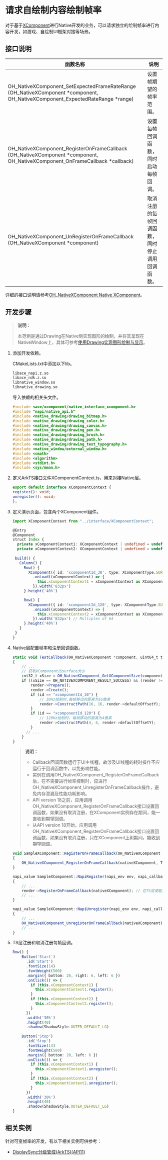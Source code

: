 # 请求自绘制内容绘制帧率
<!--Kit: ArkGraphics 2D-->
<!--Subsystem: Graphics-->
<!--Owner: @hudi33-->
<!--Designer: @hudi33-->
<!--Tester: @zhaoxiaoguang2-->
<!--Adviser: @ge-yafang-->

对于基于[XComponent](../ui/napi-xcomponent-guidelines.md)进行Native开发的业务，可以请求独立的绘制帧率进行内容开发，如游戏、自绘制UI框架对接等场景。

## 接口说明

| 函数名称  | 说明     |
|-----|--------|
| OH_NativeXComponent_SetExpectedFrameRateRange (OH_NativeXComponent *component, OH_NativeXComponent_ExpectedRateRange *range) |设置帧期望的帧率范围。 
| OH_NativeXComponent_RegisterOnFrameCallback (OH_NativeXComponent *component, OH_NativeXComponent_OnFrameCallback *callback) | 设置每帧回调函数，同时启动每帧回调。 |
| OH_NativeXComponent_UnRegisterOnFrameCallback (OH_NativeXComponent *component) | 取消注册的每帧回调函数，同时停止调用回调函数。 |

详细的接口说明请参考[OH_NativeXComponent Native XComponent](../reference/apis-arkui/capi-oh-nativexcomponent-native-xcomponent.md)。

## 开发步骤

   > **说明：**
   >
   > 本范例是通过Drawing在Native侧实现图形的绘制，并将其呈现在NativeWindow上，具体可参考[使用Drawing实现图形绘制与显示](graphic-drawing-overview.md)。

1. 添加开发依赖。

   CMakeLists.txt中添加以下lib。

   ```txt
   libace_napi.z.so
   libace_ndk.z.so
   libnative_window.so
   libnative_drawing.so
   ```

   导入依赖的相关头文件。

   ```c++
   #include <ace/xcomponent/native_interface_xcomponent.h>
   #include "napi/native_api.h"
   #include <native_drawing/drawing_bitmap.h>
   #include <native_drawing/drawing_color.h>
   #include <native_drawing/drawing_canvas.h>
   #include <native_drawing/drawing_pen.h>
   #include <native_drawing/drawing_brush.h>
   #include <native_drawing/drawing_path.h>
   #include <native_drawing/drawing_text_typography.h>
   #include <native_window/external_window.h>
   #include <cmath>
   #include <algorithm>
   #include <stdint.h>
   #include <sys/mman.h>
   ```

2. 定义ArkTS接口文件XComponentContext.ts，用来对接Native层。
   ```ts
   export default interface XComponentContext {
   register(): void;
   unregister(): void;
   };
   ```

3. 定义演示页面，包含两个XComponent组件。

   ```ts
   import XComponentContext from "../interface/XComponentContext";

   @Entry
   @Component
   struct Index {
     private xComponentContext1: XComponentContext | undefined = undefined;
     private xComponentContext2: XComponentContext | undefined = undefined;
     
    build() {
      Column() {
        Row() {
          XComponent({ id: 'xcomponentId_30', type: XComponentType.SURFACE, libraryname: 'entry' })
            .onLoad((xComponentContext) => {
              this.xComponentContext1 = xComponentContext as XComponentContext;
            }).width('832px')
        }.height('40%')

        Row() {
          XComponent({ id: 'xcomponentId_120', type: XComponentType.SURFACE, libraryname: 'entry' })
            .onLoad((xComponentContext) => {
              this.xComponentContext2 = xComponentContext as XComponentContext;
            }).width('832px') // Multiples of 64
        }.height('40%')
      }
    }
   }
   ```

4. Native层配置帧率和注册回调函数。

   ```ts
   static void TestCallback(OH_NativeXComponent *component, uint64_t timestamp, uint64_t targetTimestamp) // 定义每帧的回调函数
   {
       // ...
       // 获取XComponent的surface大小
       int32_t xSize = OH_NativeXComponent_GetXComponentSize(component, nativeWindow, &width, &height);
       if ((xSize == OH_NATIVEXCOMPONENT_RESULT_SUCCESS) && (render != nullptr)) {
           render->Prepare();
           render->Create();
           if (id == "xcomponentId_30") {
               // 30Hz绘制时,每帧移动的距离为16像素
               render->ConstructPath(16, 16, render->defaultOffsetY);
           }
           if (id == "xcomponentId_120") {
               // 120Hz绘制时，每帧移动的距离为4像素
               render->ConstructPath(4, 4, render->defaultOffsetY);
           }
     	 // ...
       }
   }
   ```

   > **说明：**
   >
   > - Callback回调函数运行于UI主线程，故涉及UI线程的耗时操作不应运行于回调函数中，以免影响性能。
   > - 实例在调用OH_NativeXComponent_RegisterOnFrameCallback后，在不需要进行帧率控制时，应进行OH_NativeXComponent_UnregisterOnFrameCallback操作，避免内存泄漏及性能功耗影响。
   > - API version 18之前，应用调用OH_NativeXComponent_RegisterOnFrameCallback接口设置回调函数，如果没有取消注册，在XComponent实例存在期间，能一直收到期望回调。
   > - 从API version 18开始，应用调用OH_NativeXComponent_RegisterOnFrameCallback接口设置回调函数，如果没有取消注册，只在XComponent上树期间，能收到期望回调。

   ```ts
   void SampleXComponent::RegisterOnFrameCallback(OH_NativeXComponent *nativeXComponent) 
   {
       OH_NativeXComponent_RegisterOnFrameCallback(nativeXComponent, TestCallback); // 注册回调函数，并使能每帧回调
   }
   
   napi_value SampleXComponent::NapiRegister(napi_env env, napi_callback_info info)
   {
       // ...
       render->RegisterOnFrameCallback(nativeXComponent); // 在TS层使能注册与使能每帧回调
       // ...
   }
   
   napi_value SampleXComponent::NapiUnregister(napi_env env, napi_callback_info info)
   {
       // ...
       OH_NativeXComponent_UnregisterOnFrameCallback(nativeXComponent); // 在TS层取消注册每帧回调
       // ...
   }
   ```

5. TS层注册和取消注册每帧回调。

   ```ts
   Row() {
       Button('Start')
         .id('Start')
         .fontSize(14)
         .fontWeight(500)
         .margin({ bottom: 20, right: 6, left: 6 })
         .onClick(() => {
           if (this.xComponentContext1) {
             this.xComponentContext1.register();
           }
           if (this.xComponentContext2) {
             this.xComponentContext2.register();
           }
         })
         .width('30%')
         .height(40)
         .shadow(ShadowStyle.OUTER_DEFAULT_LG)
       
       Button('Stop')
         .id('Stop')
         .fontSize(14)
         .fontWeight(500)
         .margin({ bottom: 20, left: 6 })
         .onClick(() => {
           if (this.xComponentContext1) {
             this.xComponentContext1.unregister();
           }
           if (this.xComponentContext2) {
             this.xComponentContext2.unregister();
           }
         })
         .width('30%')
         .height(40)
         .shadow(ShadowStyle.OUTER_DEFAULT_LG)
   }
   ```

## 相关实例

针对可变帧率的开发，有以下相关实例可供参考：

- [DisplaySync分级管控(ArkTS)(API11)](https://gitcode.com/openharmony/applications_app_samples/tree/master/code/BasicFeature/Graphics/DisplaySync)